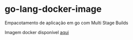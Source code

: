 # go-lang-docker-image
Empacotamento de aplicação em go com Multi Stage Builds

Imagem docker disponível [aqui](https://hub.docker.com/r/darlankenobi/codeeducation)

